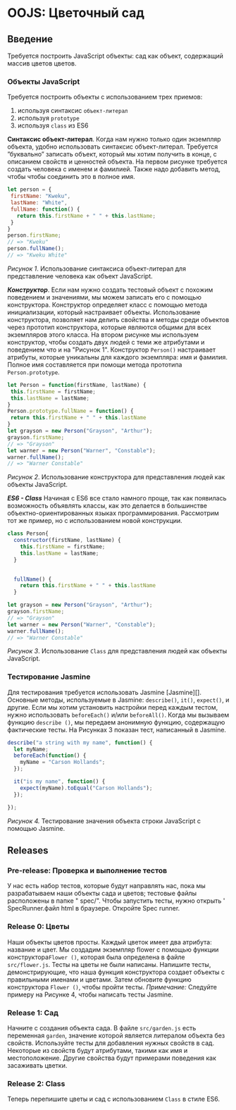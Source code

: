 # OOJS: Цветочный сад


## Введение
Требуется построить JavaScript объекты: сад как объект, содержащий массив цветов
цветов.

### Объекты JavaScript
Требуется построить объекты с использованием трех приемов: 
1. используя синтаксис `объект-литерал`
2. используя `prototype`
3. используя `class` из ES6


**Синтаксис объект-литерал**. Когда нам нужно только один экземпляр
объекта, удобно использовать синтаксис объект-литерал. Требуется
”буквально” записать объект, который мы хотим получить в конце, с
описанием свойств и ценностей объекта. На первом рисунке
требуется создать человека с именем и фамилией. Также надо добавить метод, чтобы
чтобы соединить это в полное имя.

```js
let person = {
 firstName: "Kweku",
 lastName: "White",
 fullName: function() {
   return this.firstName + " " + this.lastName;
 }
}
person.firstName;
// => "Kweku"
person.fullName();
// => "Kweku White"
```
*Рисунок 1*. Использование синтаксиса объект-литерал для представление человека как
объект JavaScript.

***Конструктор***. Если нам нужно создать тестовый объект с похожим
поведением и значениями, мы можем записать его с помощью конструктора.
Конструктор определяет класс с помощью метода инициализации, который
настраивает объекты. Использование конструктора, позволяет нам делить
свойства и методы среди объектов через прототип конструктора, которые являются общими для всех экземпляров этого класса.
На втором рисунке мы используем конструктор, чтобы создать двух
людей с теми же атрибутами и поведением что и на "Рисунок 1". Конструктор
`Person()` настраивает атрибуты, которые уникальны для каждого экземпляра:
имя и фамилия. Полное имя составляется при помощи метода прототипа `Person.prototype`.

```js
let Person = function(firstName, lastName) {
 this.firstName = firstName;
 this.lastName = lastName;
}
Person.prototype.fullName = function() {
 return this.firstName + " " + this.lastName
}
let grayson = new Person("Grayson", "Arthur");
grayson.firstName;
// => "Grayson"
let warner = new Person("Warner", "Constable");
warner.fullName();
// => "Warner Constable"
```
*Рисунок 2*. Использование конструктора для представления людей как объекты JavaScript.

***ES6 - Class***
Начиная с ES6 все стало намного проще, так как появилась возможность объявлять классы, как это делается в большинстве объектно-ориентированных языках программирования. Рассмотрим тот же пример, но с использованием новой конструкции.

```js
class Person{
  constructor(firstName, lastName) {
    this.firstName = firstName;
    this.lastName = lastName;
  }

  
  fullName() {
    return this.firstName + " " + this.lastName
  }

let grayson = new Person("Grayson", "Arthur");
grayson.firstName;
// => "Grayson"
let warner = new Person("Warner", "Constable");
warner.fullName();
// => "Warner Constable"
```
*Рисунок 3*. Использование `Class` для представления людей как объекты JavaScript.



### Тестирование Jasmine
Для тестирования требуется использовать Jasmine [Jasmine][]. Основные методы, используемые в Jasmine: `describe()`, `it()`, `expect()`, и другие.
Если мы хотим установить настройки перед каждым тестом,
нужно использовать `beforeEach()` и/или `beforeAll()`. Когда мы вызываем функцию `describe ()`, мы передаем анонимную функцию, содержащую фактические тесты. На Рисунках 3 показан тест, написанный в Jasmine.

```js
describe("a string with my name", function() {
  let myName;
  beforeEach(function() {
    myName = "Carson Hollands";
  });

  it("is my name", function() {
    expect(myName).toEqual("Carson Hollands");
  });

});
```

*Рисунок 4.* Тестирование значения объекта строки JavaScript с помощью Jasmine.
   
## Releases
### Pre-release: Проверка и выполнение тестов
У нас есть набор тестов, которые будут направлять нас, пока мы
разрабатываем наши объекты сада и цветов; тестовые файлы расположены в
папке " spec/". Чтобы запустить тесты, нужно открыть ' SpecRunner.файл
html в браузере. Откройте Spec runner. 

### Release 0: Цветы
Наши объекты цветов просты. Каждый цветок имеет два атрибута: название
и цвет. Мы создадим экземпляр flower с помощью функции конструктора`Flower ()`, которая была определена в файле `src/flower.js`.
Тесты на цветы не были написаны. Напишите тесты, демонстрирующие, что
наша функция конструктора создает объекты с правильными именами и
цветами. Затем обновите функцию конструктора `Flower ()`, чтобы пройти
тесты.
*Примечание:* Следуйте примеру на Рисунке 4, чтобы написать тесты Jasmine.

### Release 1: Сад
Начните с создания объекта сада. В файле `src/garden.js`  есть переменная `garden`, значение которой является литералом объекта без свойств.
Используйте тесты для добавления нужных свойств в сад. Некоторые из
свойств будут атрибутами, такими как имя и местоположение. Другие
свойства будут примерами поведения как засаживать цветки.

### Release 2: Class
Теперь перепишите цветы и сад с использованием `Class` в стиле ES6.



[object literal syntax]: http://www.dyn-web.com/tutorials/object-literal/
[Объектно-ориентировнный подход]: https://developer.mozilla.org/enUS/docs/Web/JavaScript/Introduction_to_Object-Oriented_JavaScript
